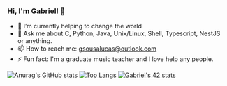 ### Hi, I'm Gabriel! 👋

- 🌱 I’m currently helping to change the world
- 💬 Ask me about C, Python, Java, Unix/Linux, Shell, Typescript, NestJS or anything.
- 📫 How to reach me: [gsousalucas@outlook.com](mailto:gsousalucas@outlook.com)
- ⚡ Fun fact: I'm a graduate music teacher and I love help any people.

![Anurag's GitHub stats](https://github-readme-stats.vercel.app/api?username=gabrielsl96&hide=contribs,prs&show_icons=True&theme=dark)
[![Top Langs](https://github-readme-stats.vercel.app/api/top-langs/?username=gabrielsl96&layout=compact&theme=dark)](https://github.com/anuraghazra/github-readme-stats)
[![Gabriel's 42 stats](https://badge42.herokuapp.com/api/stats/gsousa-l?cursus=42cursus&privacyEmail=true)](https://github.com/JaeSeoKim/badge42)
